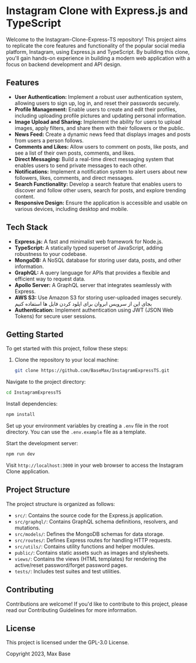 # Instagram Clone with Express.js and TypeScript

Welcome to the Instagram-Clone-Express-TS repository! This project aims to replicate the core features and functionality of the popular social media platform, Instagram, using Express.js and TypeScript. By building this clone, you'll gain hands-on experience in building a modern web application with a focus on backend development and API design.

## Features

- **User Authentication:** Implement a robust user authentication system, allowing users to sign up, log in, and reset their passwords securely.
- **Profile Management:** Enable users to create and edit their profiles, including uploading profile pictures and updating personal information.
- **Image Upload and Sharing:** Implement the ability for users to upload images, apply filters, and share them with their followers or the public.
- **News Feed:** Create a dynamic news feed that displays images and posts from users a person follows.
- **Comments and Likes:** Allow users to comment on posts, like posts, and see a list of their own posts, comments, and likes.
- **Direct Messaging:** Build a real-time direct messaging system that enables users to send private messages to each other.
- **Notifications:** Implement a notification system to alert users about new followers, likes, comments, and direct messages.
- **Search Functionality:** Develop a search feature that enables users to discover and follow other users, search for posts, and explore trending content.
- **Responsive Design:** Ensure the application is accessible and usable on various devices, including desktop and mobile.

## Tech Stack

- **Express.js:** A fast and minimalist web framework for Node.js.
- **TypeScript:** A statically typed superset of JavaScript, adding robustness to your codebase.
- **MongoDB:** A NoSQL database for storing user data, posts, and other information.
- **GraphQL:** A query language for APIs that provides a flexible and efficient way to request data.
- **Apollo Server:** A GraphQL server that integrates seamlessly with Express.
- **AWS S3:** Use Amazon S3 for storing user-uploaded images securely. بجای این از سرویس ابروان برای اپلود کردن فایل ها استفاده کنیم
- **Authentication:** Implement authentication using JWT (JSON Web Tokens) for secure user sessions.

## Getting Started

To get started with this project, follow these steps:

1. Clone the repository to your local machine:

   ```bash
   git clone https://github.com/BaseMax/InstagramExpressTS.git
   ```

Navigate to the project directory:

  ```bash
  cd InstagramExpressTS
  ```

Install dependencies:

  ```bash
  npm install
  ```

Set up your environment variables by creating a `.env` file in the root directory. You can use the `.env.example` file as a template.

Start the development server:

  ```bash
  npm run dev
  ```

Visit `http://localhost:3000` in your web browser to access the Instagram Clone application.

## Project Structure

The project structure is organized as follows:

- `src/`: Contains the source code for the Express.js application.
- `src/graphql/`: Contains GraphQL schema definitions, resolvers, and mutations.
- `src/models/`: Defines the MongoDB schemas for data storage.
- `src/routes/`: Defines Express routes for handling HTTP requests.
- `src/utils/`: Contains utility functions and helper modules.
- `public/`: Contains static assets such as images and stylesheets.
- `views/`: Contains the views (HTML templates) for rendering the active/reset password/forget password pages.
- `tests/`: Includes test suites and test utilities.

## Contributing

Contributions are welcome! If you'd like to contribute to this project, please read our Contributing Guidelines for more information.

## License

This project is licensed under the GPL-3.0 License.

Copyright 2023, Max Base

